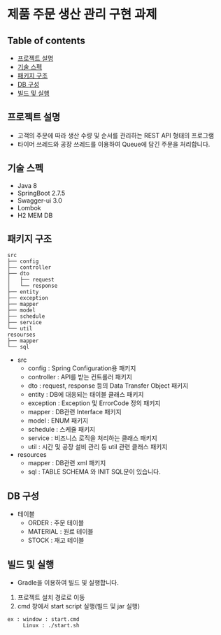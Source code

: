 # 제품 주문 생산 관리 구현 과제

## Table of contents
* [프로젝트 설명](#프로젝트-설명)
* [기술 스펙](#기술-스펙)
* [패키지 구조](#패키지-구조)
* [DB 구성](#DB-구성)
* [빌드 및 실행](#빌드-및-실행)

## 프로젝트 설명
- 고객의 주문에 따라 생산 수량 및 순서를 관리하는 REST API 형태의 프로그램
- 타이머 쓰레드와 공장 쓰레드를 이용하여 Queue에 담긴 주문을 처리합니다.

## 기술 스펙
- Java 8
- SpringBoot 2.7.5
- Swagger-ui 3.0
- Lombok
- H2 MEM DB

## 패키지 구조

```
src
├── config
├── controller
├── dto
│   ├── request
│   └── response
├── entity
├── exception
├── mapper
├── model
├── schedule
├── service
└── util
resourses
├── mapper
└── sql
```
- src
  - config : Spring Configuration용 패키지   
  - controller : API를 받는 컨트롤러 패키지   
  - dto : request, response 등의 Data Transfer Object 패키지   
  - entity : DB에 대응되는 태이블 클래스 패키지   
  - exception : Exception 및 ErrorCode 정의 패키지   
  - mapper : DB관련 Interface 패키지   
  - model : ENUM 패키지   
  - schedule : 스케쥴 패키지   
  - service : 비즈니스 로직을 처리하는 클래스 패키지   
  - util : 시간 및 공장 설비 관리 등 util 관련 클래스 패키지   
- resources   
  - mapper : DB관련 xml 패키지   
  - sql : TABLE SCHEMA 와 INIT SQL문이 있습니다.   


## DB 구성
- 테이블
  - ORDER : 주문 테이블
  - MATERIAL : 원료 테이블
  - STOCK : 재고 테이블

## 빌드 및 실행
- Gradle을 이용하여 빌드 및 실행합니다.
1. 프로젝트 설치 경로로 이동
2. cmd 창에서 start script 실행(빌드 및 jar 실행)

```
ex : window : start.cmd
     Linux : ./start.sh
      
```

